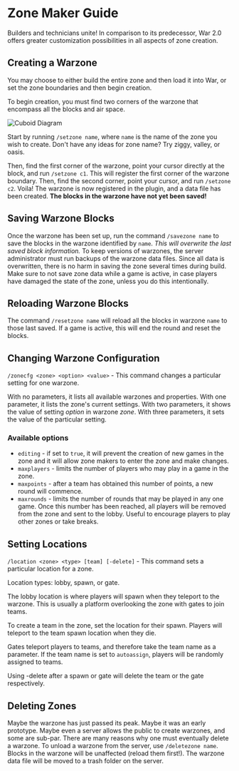 Zone Maker Guide
=====

Builders and technicians unite! In comparison to its predecessor, War 2.0 offers greater
customization possibilities in all aspects of zone creation.

Creating a Warzone
-----

You may choose to either build the entire zone and then load it into War, or set the zone
boundaries and then begin creation.

To begin creation, you must find two corners of the warzone that encompass all the blocks
and air space.

![Cuboid Diagram](http://wiki.sk89q.com/w/content/d/dc/Cuboid.png)

Start by running `/setzone name`, where `name` is the name of the zone you wish to create.
Don't have any ideas for zone name? Try ziggy, valley, or oasis.

Then, find the first corner of the warzone, point your cursor directly at the block, and
run `/setzone c1`. This will register the first corner of the warzone boundary. Then, find
the second corner, point your cursor, and run `/setzone c2`. Voila! The warzone is now
registered in the plugin, and a data file has been created. **The blocks in the warzone
have not yet been saved!**

Saving Warzone Blocks
-----

Once the warzone has been set up, run the command `/savezone name` to save the blocks in
the warzone identified by `name`. *This will overwrite the last saved block information.*
To keep versions of warzones, the server administrator must run backups of the warzone
data files. Since all data is overwritten, there is no harm in saving the zone several
times during build. Make sure to not save zone data while a game is active, in case
players have damaged the state of the zone, unless you do this intentionally.

Reloading Warzone Blocks
-----

The command `/resetzone name` will reload all the blocks in warzone `name` to those last
saved. If a game is active, this will end the round and reset the blocks.

Changing Warzone Configuration
-----

`/zonecfg <zone> <option> <value>` - This command changes a particular setting for one
warzone.

With no parameters, it lists all available warzones and properties. With one parameter,
it lists the zone's current settings. With two parameters, it shows the value of setting
*option* in warzone *zone*. With three parameters, it sets the value of the particular
setting.

### Available options

- `editing` - if set to `true`, it will prevent the creation of new games in the zone and
    it will allow zone makers to enter the zone and make changes.
- `maxplayers` - limits the number of players who may play in a game in the zone.
- `maxpoints` - after a team has obtained this number of points, a new round will commence.
- `maxrounds` - limits the number of rounds that may be played in any one game. Once this
    number has been reached, all players will be removed from the zone and sent to the
    lobby. Useful to encourage players to play other zones or take breaks.

Setting Locations
-----

`/location <zone> <type> [team] [-delete]` - This command sets a particular location for a
zone.

Location types: lobby, spawn, or gate.

The lobby location is where players will spawn when they teleport to the warzone. This is usually a platform
overlooking the zone with gates to join teams.

To create a team in the zone, set the location for their spawn. Players will teleport to the
    team spawn location when they die.

Gates teleport players to teams, and therefore take the team name as a parameter. If the
team name is set to `autoassign`, players will be randomly assigned to teams.

Using -delete after a spawn or gate will delete the team or the gate respectively.

Deleting Zones
-----

Maybe the warzone has just passed its peak. Maybe it was an early prototype. Maybe even
a server allows the public to create warzones, and some are sub-par. There are many reasons
why one must eventually delete a warzone. To unload a warzone from the server, use
`/deletezone name`. Blocks in the warzone will be unaffected (reload them first!). The
warzone data file will be moved to a trash folder on the server.